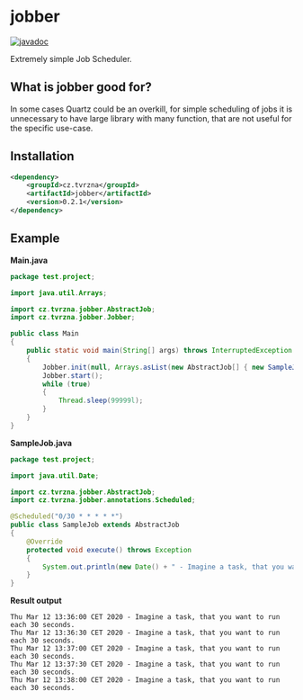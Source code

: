 # jobber
[![javadoc](https://javadoc.io/badge2/cz.tvrzna/jobber/0.2.1/javadoc.svg)](https://javadoc.io/doc/cz.tvrzna/jobber/0.2.1)

Extremely simple Job Scheduler.

## What is jobber good for?
In some cases Quartz could be an overkill, for simple scheduling of jobs it is unnecessary to have large library with many function, that are not useful for the specific use-case.

## Installation
```xml
<dependency>
    <groupId>cz.tvrzna</groupId>
    <artifactId>jobber</artifactId>
    <version>0.2.1</version>
</dependency>
```

## Example

__Main.java__

```java
package test.project;

import java.util.Arrays;

import cz.tvrzna.jobber.AbstractJob;
import cz.tvrzna.jobber.Jobber;

public class Main
{
	public static void main(String[] args) throws InterruptedException
	{
		Jobber.init(null, Arrays.asList(new AbstractJob[] { new SampleJob() }));
		Jobber.start();
		while (true)
		{
			Thread.sleep(99999l);
		}
	}
}
```

__SampleJob.java__

```java
package test.project;

import java.util.Date;

import cz.tvrzna.jobber.AbstractJob;
import cz.tvrzna.jobber.annotations.Scheduled;

@Scheduled("0/30 * * * * *")
public class SampleJob extends AbstractJob
{
	@Override
	protected void execute() throws Exception
	{
		System.out.println(new Date() + " - Imagine a task, that you want to run each 30 seconds.");
	}
}

```

__Result output__

```
Thu Mar 12 13:36:00 CET 2020 - Imagine a task, that you want to run each 30 seconds.
Thu Mar 12 13:36:30 CET 2020 - Imagine a task, that you want to run each 30 seconds.
Thu Mar 12 13:37:00 CET 2020 - Imagine a task, that you want to run each 30 seconds.
Thu Mar 12 13:37:30 CET 2020 - Imagine a task, that you want to run each 30 seconds.
Thu Mar 12 13:38:00 CET 2020 - Imagine a task, that you want to run each 30 seconds.
```